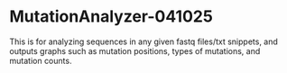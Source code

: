 # MutationAnalyzer-041025

This is for analyzing sequences in any given fastq files/txt snippets, and outputs graphs such as mutation positions, types of mutations, and mutation counts. 
